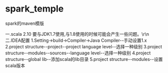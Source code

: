 # spark_temple
spark的maven模版

一.scala 2.10 要与JDK1.7使用,与1.8使用的时候可能会产生一些问题。\r\n
二.IDEA配置
1.Setting->build->Compiler->Java Compiler--手动设置1.x
2.project structure--project--project language level--选择一种级别
3.project structure--modules--sources--language level--选择一种级别
4.project structure--global lib--添加scala的lib目录
5.project structure--modules--设置scala版本
